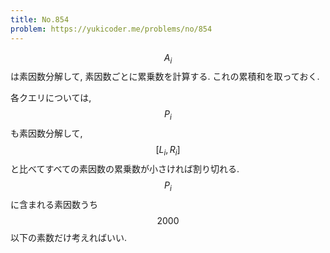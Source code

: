```yaml
---
title: No.854
problem: https://yukicoder.me/problems/no/854
---
```

$$ A_i $$ は素因数分解して, 素因数ごとに累乗数を計算する. これの累積和を取っておく.

各クエリについては, $$ P_i $$ も素因数分解して, $$ [L_i, R_i] $$ と比べてすべての素因数の累乗数が小さければ割り切れる. $$ P_i $$ に含まれる素因数うち $$ 2000 $$ 以下の素数だけ考えればいい.
